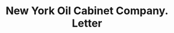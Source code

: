 ---
doi: 10.7916/D8S19DJ2
date_other: '1880'
date_other_textual: 1880-1889
form: correspondence
genre:
- Letters (correspondence)
name:
- New York Oil Cabinet Company
object_in_context_url: https://biggert.cul.columbia.edu/items/view/ave_biggert_01084
subject_hierarchical_geographic:
- New York, New York, United States
subject_name:
- New York Oil Cabinet Company
title: New York Oil Cabinet Company. Letter
sort_title: New York Oil Cabinet Company. Letter
call_number: ave_biggert_01084
coordinates:
- 40.71277777777778,-74.00583333333333
pid: ave_biggert_01084
identifiers: ave_biggert_01084
thumbnail: https://derivativo-2.library.columbia.edu/iiif/2/ldpd:344845/full/!256,256/0/native.jpg
permalink: "/biggert/ave_biggert_01084/"
layout: iiif-image-page
---
